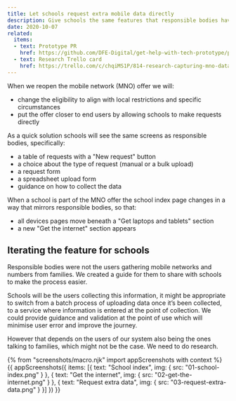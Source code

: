 ```yaml
---
title: Let schools request extra mobile data directly
description: Give schools the same features that responsible bodies have
date: 2020-10-07
related:
  items:
  - text: Prototype PR
    href: https://github.com/DFE-Digital/get-help-with-tech-prototype/pull/21
  - text: Research Trello card
    href: https://trello.com/c/chqiMS1P/814-research-capturing-mno-data-with-schools
---
```


When we reopen the mobile network (MNO) offer we will:

- change the eligibility to align with local restrictions and specific circumstances
- put the offer closer to end users by allowing schools to make requests directly

As a quick solution schools will see the same screens as responsible bodies, specifically:

- a table of requests with a "New request" button
- a choice about the type of request (manual or a bulk upload)
- a request form
- a spreadsheet upload form
- guidance on how to collect the data

When a school is part of the MNO offer the school index page changes in a way that mirrors responsible bodies, so that:

- all devices pages move beneath a "Get laptops and tablets" section
- a new "Get the internet" section appears

## Iterating the feature for schools

Responsible bodies were not the users gathering mobile networks and numbers from families. We created a guide for them to share with schools to make the process easier.

Schools will be the users collecting this information, it might be appropriate to switch from a batch process of uploading data once it’s been collected, to a service where information is entered at the point of collection. We could provide guidance and validation at the point of use which will minimise user error and improve the journey.

However that depends on the users of our system also being the ones talking to families, which might not be the case. We need to do research.

{% from "screenshots/macro.njk" import appScreenshots with context %}
{{ appScreenshots({
  items: [{
      text: "School index",
      img: { src: "01-school-index.png" }
    }, {
      text: "Get the internet",
      img: { src: "02-get-the-internet.png" }
    }, {
      text: "Request extra data",
      img: { src: "03-request-extra-data.png" }
    }]
}) }}
